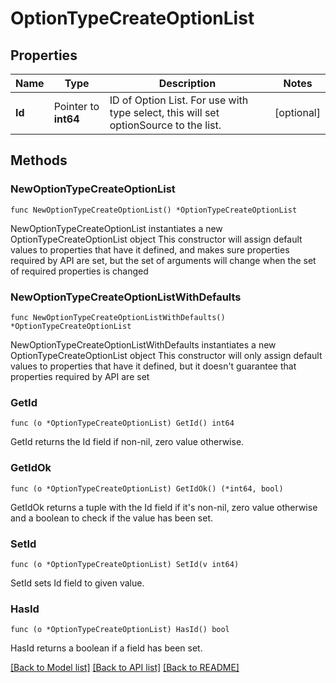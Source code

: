 # OptionTypeCreateOptionList

## Properties

Name | Type | Description | Notes
------------ | ------------- | ------------- | -------------
**Id** | Pointer to **int64** | ID of Option List. For use with type select, this will set optionSource to the list. | [optional] 

## Methods

### NewOptionTypeCreateOptionList

`func NewOptionTypeCreateOptionList() *OptionTypeCreateOptionList`

NewOptionTypeCreateOptionList instantiates a new OptionTypeCreateOptionList object
This constructor will assign default values to properties that have it defined,
and makes sure properties required by API are set, but the set of arguments
will change when the set of required properties is changed

### NewOptionTypeCreateOptionListWithDefaults

`func NewOptionTypeCreateOptionListWithDefaults() *OptionTypeCreateOptionList`

NewOptionTypeCreateOptionListWithDefaults instantiates a new OptionTypeCreateOptionList object
This constructor will only assign default values to properties that have it defined,
but it doesn't guarantee that properties required by API are set

### GetId

`func (o *OptionTypeCreateOptionList) GetId() int64`

GetId returns the Id field if non-nil, zero value otherwise.

### GetIdOk

`func (o *OptionTypeCreateOptionList) GetIdOk() (*int64, bool)`

GetIdOk returns a tuple with the Id field if it's non-nil, zero value otherwise
and a boolean to check if the value has been set.

### SetId

`func (o *OptionTypeCreateOptionList) SetId(v int64)`

SetId sets Id field to given value.

### HasId

`func (o *OptionTypeCreateOptionList) HasId() bool`

HasId returns a boolean if a field has been set.


[[Back to Model list]](../README.md#documentation-for-models) [[Back to API list]](../README.md#documentation-for-api-endpoints) [[Back to README]](../README.md)


